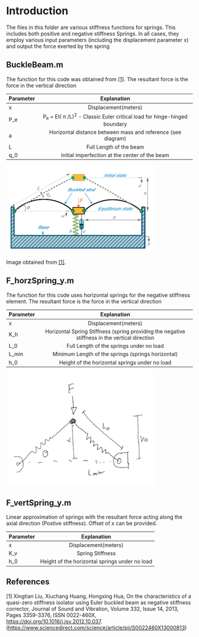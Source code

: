 # Introduction

The files in this folder are various stiffness functions for springs. This includes both positive and negative stiffness Springs. In all cases, they employ various input parameters (including the displacement parameter x) and output the force exerted by the spring

## BuckleBeam.m
The function for this code was obtained from [[1]](#1). The resultant force is the force in the vertical direction

| Parameter     | Explanation |
| ------------- | :-------------: |
| x             |Displacement(meters)|
| P_e           |P<sub>e</sub> = EI( &pi; /L)<sup>2</sup>  - Classic Euler critical load for hinge-hinged boundary|
|a              |Horizontal distance between mass and reference (see diagram)|
|L              |Full Length of the beam|
|q_0            |Initial imperfection at the center of the beam|

<img src="./Images/BuckleBeam.PNG" alt="" style="width:400px;"/>

Image obtained from [[1]](#1).

## F_horzSpring_y.m
The function for this code uses horizontal springs for the negative stiffness element. The resultant force is the force in the vertical direction

| Parameter     | Explanation |
| ------------- | :-------------: |
| x             |Displacement(meters)|
| K_h           |Horizontal Spring Stiffness (spring providing the negative stiffness in the vertical direction|
|L_0            |Full Length of the springs under no load|
|L_min          |Minimum Length of the springs (springs horizontal)|
|h_0            |Height of the horizontal springs under no load|

<img src="./Images/HorizontalSpring.PNG" alt="" style="width:400px;"/>

## F_vertSpring_y.m
Linear approximation of springs with the resultant force acting along the axial direction (Postive stiffness). Offset of x can be provided. 

| Parameter     | Explanation |
| ------------- | :-------------: |
| x             |Displacement(meters)|
| K_v           |Spring Stiffness |
|h_0            |Height of the horizontal springs under no load|

## References

<a id="1">[1]</a> 
 Xingtian Liu, Xiuchang Huang, Hongxing Hua,
On the characteristics of a quasi-zero stiffness isolator using Euler buckled beam as negative stiffness corrector,
Journal of Sound and Vibration,
Volume 332, Issue 14,
2013,
Pages 3359-3376,
ISSN 0022-460X,
https://doi.org/10.1016/j.jsv.2012.10.037.
(https://www.sciencedirect.com/science/article/pii/S0022460X13000813)
